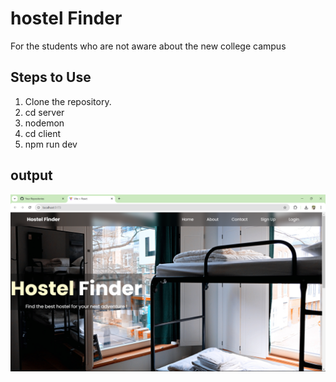 # hostel Finder 
  For the students who are not aware about the new college campus
  ## Steps to Use
1. Clone the repository.
2. cd server
3. nodemon
4. cd client
5. npm run dev

## output 
 ![alt](output1.png)
 
